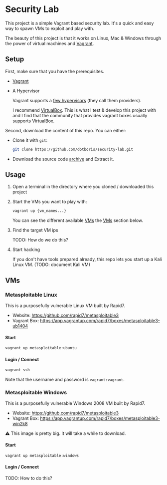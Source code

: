 # Security Lab

This project is a simple Vagrant based security lab. It's a quick and easy way
to spawn VMs to exploit and play with.

The beauty of this project is that it works on Linux, Mac & Windows through the
power of virtual machines and [Vagrant](https://www.vagrantup.com/).

## Setup

First, make sure that you have the prerequisites.

- [Vagrant](https://www.vagrantup.com/)
- A Hypervisor

  Vagrant supports a [few hypervisors](https://www.vagrantup.com/docs/providers/)
  (they call them providers).

  I recommend [VirtualBox](https://www.virtualbox.org/). This is what I test &
  develop this project with and I find that the community that provides vagrant
  boxes usually supports VirtualBox.

Second, download the content of this repo. You can either:

- Clone it with `git`:

  ```sh
  git clone https://github.com/dotboris/security-lab.git
  ```

- Download the source code [archive](https://github.com/dotboris/security-lab/archive/master.zip) and Extract it.

## Usage

1.  Open a terminal in the directory where you cloned / downloaded this project
1.  Start the VMs you want to play with:

    ```sh
    vagrant up {vm_names...}
    ```

    You can see the different available [VMs](#vms) the [VMs](#vms) section
    below.

1.  Find the target VM ips

    TODO: How do we do this?

1.  Start hacking

    If you don't have tools prepared already, this repo lets you start up a Kali
    Linux VM. (TODO: document Kali VM)

## VMs

### Metasploitable Linux

This is a purposefully vulnerable Linux VM built by Rapid7.

- Website: https://github.com/rapid7/metasploitable3
- Vagrant Box: https://app.vagrantup.com/rapid7/boxes/metasploitable3-ub1404

#### Start

```sh
vagrant up metasploitable:ubuntu
```

#### Login / Connect

```sh
vagrant ssh
```

Note that the username and password is `vagrant:vagrant`.

### Metasploitable Windows

This is a purposefully vulnerable Windows 2008 VM built by Rapid7.

- Website: https://github.com/rapid7/metasploitable3
- Vagrant Box: https://app.vagrantup.com/rapid7/boxes/metasploitable3-win2k8

⚠️ This image is pretty big. It will take a while to download.

#### Start

```sh
vagrant up metasploitable:windows
```

#### Login / Connect

TODO: How to do this?
